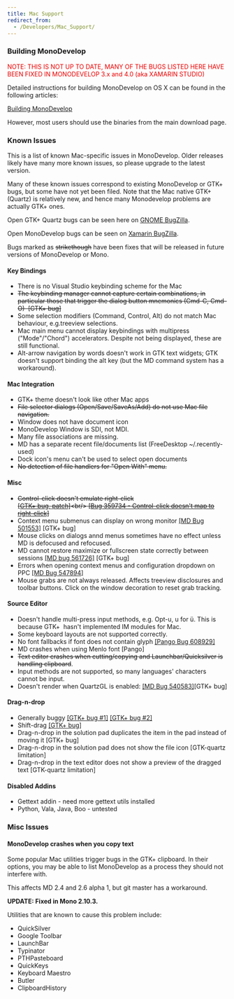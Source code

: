 ```yaml
---
title: Mac Support
redirect_from:
  - /Developers/Mac_Support/
---
```


### Building MonoDevelop

<span style="color: #EB0000;">NOTE: THIS IS NOT UP TO DATE, MANY OF THE BUGS LISTED HERE HAVE BEEN FIXED IN MONODEVELOP 3.x and 4.0 (aka XAMARIN STUDIO)</span>

Detailed instructions for building MonoDevelop on OS X can be found in the following articles:

[Building MonoDevelop](/developers/building-monodevelop/)

However, most users should use the binaries from the main download page.

### Known Issues

This is a list of known Mac-specific issues in MonoDevelop. Older releases likely have many more known issues, so please upgrade to the latest version.

Many of these known issues correspond to existing MonoDevelop or GTK+ bugs, but some have not yet been filed. Note that the Mac native GTK+ (Quartz) is relatively new, and hence many Monodevelop problems are actually GTK+ ones.

Open GTK+ Quartz bugs can be seen here on [GNOME BugZilla](http://bugzilla.gnome.org/buglist.cgi?query=component:quartz+product:gtk%2B+).

Open MonoDevelop bugs can be seen on [Xamarin BugZilla](http://bugzilla.xamarin.com/describecomponents.cgi?product=MonoDevelop).

Bugs marked as ~~strikethough~~ have been fixes that will be released in future versions of MonoDevelop or Mono.

#### Key Bindings

-   There is no Visual Studio keybinding scheme for the Mac
-   ~~The keybinding manager cannot capture certain combinations, in particular those that trigger the dialog button mnemonics (Cmd-C, Cmd-O)  [GTK+ bug]~~
-   Some selection modifiers (Command, Control, Alt) do not match Mac behaviour, e.g.treeview selections.
-   Mac main menu cannot display keybindings with multipress ("Mode"/"Chord") accelerators. Despite not being displayed, these are still functional.
-   Alt-arrow navigation by words doesn't work in GTK text widgets; GTK doesn't support binding the alt key (but the MD command system has a workaround).

#### Mac Integration

-   GTK+ theme doesn't look like other Mac apps
-   ~~File selector dialogs (Open/Save/SaveAs/Add) do not use Mac file navigation.~~
-   Window does not have document icon
-   MonoDevelop Window is SDI, not MDI.
-   Many file associations are missing.
-   MD has a separate recent file/documents list (FreeDesktop ~/.recently-used)
-   Dock icon's menu can't be used to select open documents
-   ~~No detection of file handlers for "Open With" menu.~~

#### Misc

-   ~~Control-click doesn't emulate right-click<br/>
     [[GTK+ bug, patch]](http://bugzilla.gnome.org/show_bug.cgi?id=346609 "http://bugzilla.gnome.org/show_bug.cgi?id=346609")<br/>
     [[Bug 359734 - Control-click doesn't map to right-click]](https://bugzilla.novell.com/show_bug.cgi?id=359734 "https://bugzilla.novell.com/show_bug.cgi?id=359734")~~
-   Context menu submenus can display on wrong monitor [[MD Bug 501553]](https://bugzilla.novell.com/show_bug.cgi?id=501553 "https://bugzilla.novell.com/show_bug.cgi?id=501553") [GTK+ bug]
-   Mouse clicks on dialogs annd menus sometimes have no effect unless MD is defocused and refocused.
-   MD cannot restore maximize or fullscreen state correctly between sessions [[MD bug 561726]](https://bugzilla.novell.com/show_bug.cgi?id=561726 "https://bugzilla.novell.com/show_bug.cgi?id=561726") [GTK+ bug]
-   Errors when opening context menus and configuration dropdown on PPC [[MD Bug 547894]](https://bugzilla.novell.com/show_bug.cgi?id=547894 "https://bugzilla.novell.com/show_bug.cgi?id=547894")
-   Mouse grabs are not always released. Affects treeview disclosures and toolbar buttons. Click on the window decoration to reset grab tracking. 

#### Source Editor

-   Doesn't handle multi-press input methods, e.g. Opt-u, u for ü. This is because GTK+  hasn't implemented IM modules for Mac.
-   Some keyboard layouts are not supported correctly.
-   No font fallbacks if font does not contain glyph [[Pango Bug 608929]](https://bugzilla.gnome.org/show_bug.cgi?id=608929 "https://bugzilla.gnome.org/show_bug.cgi?id=608929")
-   MD crashes when using Menlo font [Pango]
-   ~~Text editor crashes when cutting/copying and Launchbar/Quicksilver is handling clipboard~~.
-   Input methods are not supported, so many languages' characters cannot be input.
-   Doesn't render when QuartzGL is enabled: [[MD Bug 540583]](https://bugzilla.novell.com/show_bug.cgi?id=540583 "https://bugzilla.novell.com/show_bug.cgi?id=540583")[GTK+ bug]

#### Drag-n-drop

-   Generally buggy [[GTK+ bug \#1]](http://bugzilla.gnome.org/show_bug.cgi?id=559904 "http://bugzilla.gnome.org/show_bug.cgi?id=559904") [[GTK+ bug \#2]](http://bugzilla.gnome.org/show_bug.cgi?id=501588 "http://bugzilla.gnome.org/show_bug.cgi?id=501588")
-   Shift-drag [[GTK+ bug]](http://bugzilla.gnome.org/show_bug.cgi?id=569145 "http://bugzilla.gnome.org/show_bug.cgi?id=569145")
-   Drag-n-drop in the solution pad duplicates the item in the pad instead of moving it [GTK+ bug]
-   Drag-n-drop in the solution pad does not show the file icon [GTK-quartz limitation]
-   Drag-n-drop in the text editor does not show a preview of the dragged text [GTK-quartz limitation]

#### Disabled Addins

-   Gettext addin - need more gettext utils installed
-   Python, Vala, Java, Boo - untested

### Misc Issues

#### MonoDevelop crashes when you copy text

Some popular Mac utilities trigger bugs in the GTK+ clipboard. In their options, you may be able to list MonoDevelop as a process they should not interfere with.

This affects MD 2.4 and 2.6 alpha 1, but git master has a workaround.

**UPDATE: Fixed in Mono 2.10.3.**

Utilities that are known to cause this problem include:

-   QuickSilver
-   Google Toolbar
-   LaunchBar
-   Typinator
-   PTHPasteboard
-   QuickKeys
-   Keyboard Maestro
-   Butler
-   ClipboardHistory


